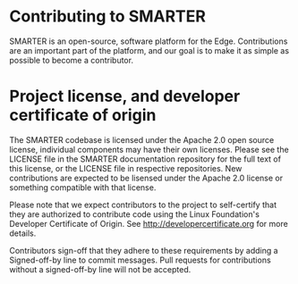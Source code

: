 # Contributing to SMARTER

SMARTER is an open-source, software platform for the Edge. Contributions are an important part of the platform, and our goal is to make it as simple as possible to become a contributor.

# Project license, and developer certificate of origin

The SMARTER codebase is licensed under the Apache 2.0 open source license, individual components may have their own licenses. 
Please see the LICENSE file in the SMARTER documentation repository for the full text of this license, or the LICENSE file
in respective repositories.  New contributions are expected to be lisensed under the Apache 2.0 license or something compatible
with that license.

Please note that we expect contributors to the project to self-certify that they are authorized to contribute code 
using the Linux Foundation's Developer Certificate of Origin. See http://developercertificate.org for more details.

Contributors sign-off that they adhere to these requirements by adding a Signed-off-by line to commit messages.
Pull requests for contributions without a signed-off-by line will not be accepted.

